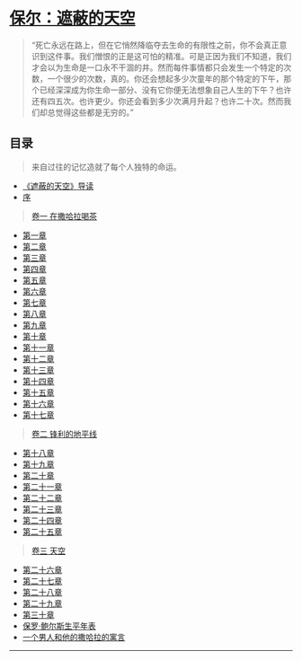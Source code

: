 <link href="../../css/style.css" rel="stylesheet" type="text/css" />

# [保尔：遮蔽的天空](#)

> <span class="wavy">“死亡永远在路上，但在它悄然降临夺去生命的有限性之前，你不会真正意识到这件事。我们憎恨的正是这可怕的精准。可是正因为我们不知道，我们才会以为生命是一口永不干涸的井。然而每件事情都只会发生一个特定的次数，一个很少的次数，真的。你还会想起多少次童年的那个特定的下午，那个已经深深成为你生命一部分、没有它你便无法想象自己人生的下午？也许还有四五次。也许更少。你还会看到多少次满月升起？也许二十次。然而我们却总觉得这些都是无穷的。”

## 目录

> 来自过往的记忆造就了每个人独特的命运。

<div class="pages">

- [《遮蔽的天空》导读](#)
- [序](#)

> [卷一  在撒哈拉喝茶](#)
- [第一章](#)
- [第二章](#)
- [第三章](#)
- [第四章](#)
- [第五章](#)
- [第六章](#)
- [第七章](#)
- [第八章](#)
- [第九章](#)
- [第十章](#)
- [第十一章](#)
- [第十二章](#)
- [第十三章](#)
- [第十四章](#)
- [第十五章](#)
- [第十六章](#)
- [第十七章](#)

> [卷二  锋利的地平线](#)
- [第十八章](#)
- [第十九章](#)
- [第二十章](#)
- [第二十一章](#)
- [第二十二章](#)
- [第二十三章](#)
- [第二十四章](#)
- [第二十五章](#)

> [卷三  天空](#)
- [第二十六章](#)
- [第二十七章](#)
- [第二十八章](#)
- [第二十九章](#)
- [第三十章](#)
- [保罗·鲍尔斯生平年表](#)
- [一个男人和他的撒哈拉的寓言](#)
  		  	 
</div>

----
